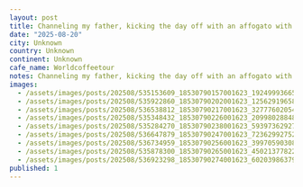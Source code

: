 ```yaml
---
layout: post
title: Channeling my father, kicking the day off with an affogato with editable flowers, cute little cafe Aqui near our hotel, delicious stop on the #worldcoffeetour
date: "2025-08-20"
city: Unknown
country: Unknown
continent: Unknown
cafe_name: Worldcoffeetour
notes: Channeling my father, kicking the day off with an affogato with editable flowers, cute little cafe Aqui near our hotel, delicious stop on the #worldcoffeetour
images:
  - /assets/images/posts/202508/535153609_18530790157001623_192499936658255958_n_18102862090517644.jpg
  - /assets/images/posts/202508/535922860_18530790202001623_1256291965858621635_n_17894254185289332.jpg
  - /assets/images/posts/202508/536538812_18530790217001623_3277760205410550326_n_18088689304752468.jpg
  - /assets/images/posts/202508/535348432_18530790226001623_2099802884806008063_n_17871284223328543.jpg
  - /assets/images/posts/202508/535284270_18530790238001623_5939736292728990311_n_18523764367058365.jpg
  - /assets/images/posts/202508/536647879_18530790247001623_7236299275210253793_n_18062573183350296.jpg
  - /assets/images/posts/202508/536734959_18530790256001623_3997059030843404407_n_18018087956749815.jpg
  - /assets/images/posts/202508/535878300_18530790265001623_4502137782284468372_n_17856807324488627.jpg
  - /assets/images/posts/202508/536923298_18530790274001623_6020398637947500064_n_18081046486926163.jpg
published: 1
---
```

